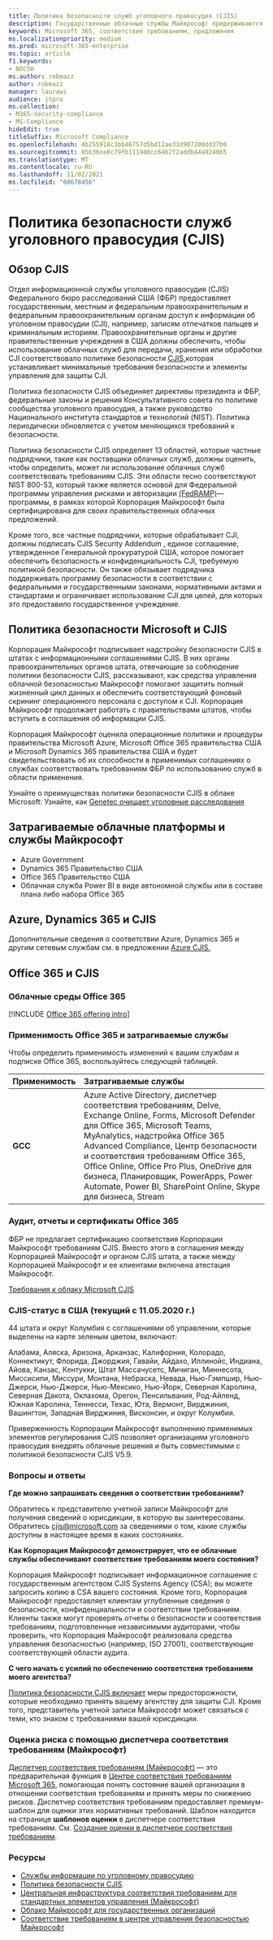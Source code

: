 ```yaml
---
title: Политика безопасности служб уголовного правосудия (CJIS)
description: Государственные облачные службы Майкрософт придерживаются политики безопасности информационных служб уголовного правосудия США.
keywords: Microsoft 365, соответствие требованиям, предложения
ms.localizationpriority: medium
ms.prod: microsoft-365-enterprise
ms.topic: article
f1.keywords:
- NOCSH
ms.author: robmazz
author: robmazz
manager: laurawi
audience: itpro
ms.collection:
- M365-security-compliance
- MS-Compliance
hideEdit: true
titleSuffix: Microsoft Compliance
ms.openlocfilehash: 4b255918c3bb46757d5bd12ae33d907200dd37b0
ms.sourcegitcommit: 85b36ce8c79fb111980cc6462f2addb44a924065
ms.translationtype: MT
ms.contentlocale: ru-RU
ms.lasthandoff: 11/02/2021
ms.locfileid: "60678456"
---
```

# <a name="criminal-justice-information-services-cjis-security-policy"></a>Политика безопасности служб уголовного правосудия (CJIS)

## <a name="cjis-overview"></a>Обзор CJIS

Отдел информационной службы уголовного правосудия (CJIS) Федерального бюро расследований США (ФБР) предоставляет государственным, местным и федеральным правоохранительным и федеральным правоохранительным органам доступ к информации об уголовном правосудии (CJI), например, записям отпечатков пальцев и криминальным историям. Правоохранительные органы и другие правительственные учреждения в США должны обеспечить, чтобы использование облачных служб для передачи, хранения или обработки CJI соответствовало политике безопасности [CJIS,](https://aka.ms/cjis-security-policy)которая устанавливает минимальные требования безопасности и элементы управления для защиты CJI.

Политика безопасности CJIS объединяет директивы президента и ФБР, федеральные законы и решения Консультативного совета по политике сообщества уголовного правосудия, а также руководство Национального института стандартов и технологий (NIST). Политика периодически обновляется с учетом меняющихся требований к безопасности.

Политика безопасности CJIS определяет 13 областей, которые частные подрядчики, такие как поставщики облачных служб, должны оценить, чтобы определить, может ли использование облачных служб соответствовать требованиям CJIS. Эти области тесно соответствуют NIST 800-53, который также является основой для Федеральной программы управления рисками и авторизации [(FedRAMP)](offering-FedRAMP.md)— программы, в рамках которой Корпорация Майкрософт была сертифицирована для своих правительственных облачных предложений.

Кроме того, все частные подрядчики, которые обрабатывает CJI, должны подписать CJIS Security Addendum , единое соглашение, утвержденное Генеральной прокуратурой США, которое помогает обеспечить безопасность и конфиденциальность CJI, требуемую политикой безопасности. Он также обязывает подрядчика поддерживать программу безопасности в соответствии с федеральными и государственными законами, нормативными актами и стандартами и ограничивает использование CJI для целей, для которых это предоставило государственное учреждение.

## <a name="microsoft-and-cjis-security-policy"></a>Политика безопасности Microsoft и CJIS

Корпорация Майкрософт подписывает надстройку безопасности CJIS в штатах с информационными соглашениями CJIS. В них органы правоохранительных органов штата, отвечающие за соблюдение политики безопасности CJIS, рассказывают, как средства управления облачной безопасностью Майкрософт помогают защитить полный жизненный цикл данных и обеспечить соответствующий фоновый скрининг операционного персонала с доступом к CJI. Корпорация Майкрософт продолжает работать с правительствами штатов, чтобы вступить в соглашения об информации CJIS.

Корпорация Майкрософт оценила операционные политики и процедуры правительства Microsoft Azure, Microsoft Office 365 правительства США и Microsoft Dynamics 365 правительства США и будет свидетельствовать об их способности в применимых соглашениях о службах соответствовать требованиям ФБР по использованию служб в области применения.

Узнайте о преимуществах политики безопасности CJIS в облаке Microsoft: Узнайте, как [Genetec очищает уголовные расследования](https://customers.microsoft.com/story/genetec)

## <a name="microsoft-in-scope-cloud-platforms--services"></a>Затрагиваемые облачные платформы и службы Майкрософт

- Azure Government
- Dynamics 365 Правительство США
- Office 365 Правительство США
- Облачная служба Power BI в виде автономной службы или в составе плана либо набора Office 365

## <a name="azure-dynamics-365-and-cjis"></a>Azure, Dynamics 365 и CJIS

Дополнительные сведения о соответствии Azure, Dynamics 365 и другим сетевым службам см. в предложении [Azure CJIS.](/azure/compliance/offerings/offering-cjis)

## <a name="office-365-and-cjis"></a>Office 365 и CJIS

### <a name="office-365-cloud-environments"></a>Облачные среды Office 365

[!INCLUDE [Office 365 offering intro](../includes/o365-offering-introduction.md)]

### <a name="office-365-applicability-and-in-scope-services"></a>Применимость Office 365 и затрагиваемые службы

Чтобы определить применимость изменений к вашим службам и подписке Office 365, воспользуйтесь следующей таблицей.

| **Применимость** | **Затрагиваемые службы** |
|:------------------|:----------------------|
| **GCC** | Azure Active Directory, диспетчер соответствия требованиям, Delve, Exchange Online, Forms, Microsoft Defender для Office 365, Microsoft Teams, MyAnalytics, надстройка Office 365 Advanced Compliance, Центр безопасности и соответствия требованиям Office 365, Office Online, Office Pro Plus, OneDrive для бизнеса, Планировщик, PowerApps, Power Automate, Power BI, SharePoint Online, Skype для бизнеса, Stream |

### <a name="office-365-audits-reports-and-certificates"></a>Аудит, отчеты и сертификаты Office 365

ФБР не предлагает сертификацию соответствия Корпорации Майкрософт требованиям CJIS. Вместо этого в соглашения между Корпорацией Майкрософт и органом CJIS штата, а также между Корпорацией Майкрософт и ее клиентами включена атестация Майкрософт.

[Требования к облаку Microsoft CJIS](https://aka.ms/MicrosoftCJISCloudRequirements)

### <a name="cjis-status-in-the-united-states-current-as-of-1152020"></a>CJIS-статус в США (текущий с 11.05.2020 г.)

44 штата и округ Колумбия с соглашениями об управлении, которые выделены на карте зеленым цветом, включают:

Алабама, Аляска, Аризона, Арканзас, Калифорния, Колорадо, Коннектикут, Флорида, Джорджия, Гавайи, Айдахо, Иллинойс, Индиана, Айова, Канзас, Кентукки, Штат Массачусетс, Мичиган, Миннесота, Миссисипи, Миссури, Монтана, Небраска, Невада, Нью-Гэмпшир, Нью-Джерси, Нью-Джерси, Нью-Мексико, Нью-Йорк, Северная Каролина, Северная Дакота, Оклахома, Орегон, Пенсильвания, Род-Айленд, Южная Каролина, Теннесси, Техас, Юта, Вермонт, Вирджиния, Вашингтон, Западная Вирджиния, Висконсин, и округ Колумбия.

Приверженность Корпорации Майкрософт выполнению применимых элементов регулирования CJIS позволяет организациям уголовного правосудия внедрять облачные решения и быть совместимыми с политикой безопасности CJIS V5.9.

### <a name="frequently-asked-questions"></a>Вопросы и ответы

**Где можно запрашивать сведения о соответствии требованиям?**

Обратитесь к представителю учетной записи Майкрософт для получения сведений о юрисдикции, в которую вы заинтересованы. Обратитесь <cjis@microsoft.com> за сведениями о том, какие службы доступны в настоящее время в каких состояниях.

**Как Корпорация Майкрософт демонстрирует, что ее облачные службы обеспечивают соответствие требованиям моего состояния?**

Корпорация Майкрософт подписывает информационное соглашение с государственным агентством CJIS Systems Agency (CSA); вы можете запросить копию в CSA вашего состояния. Кроме того, Корпорация Майкрософт предоставляет клиентам углубленные сведения о безопасности, конфиденциальности и соответствии требованиям. Клиенты также могут проверять отчеты о безопасности и соответствия требованиям, подготовленные независимыми аудиторами, чтобы проверить, что Корпорация Майкрософт реализовала средства управления безопасностью (например, ISO 27001), соответствующие соответствующей области аудита.

**С чего начать с усилий по обеспечению соответствия требованиям моего агентства?**

[Политика безопасности CJIS включает](https://aka.ms/cjis-security-policy) меры предосторожности, которые необходимо принять вашему агентству для защиты CJI. Кроме того, представитель учетной записи Майкрософт может связаться с теми, кто знаком с требованиями вашей юрисдикции.

### <a name="use-microsoft-compliance-manager-to-assess-your-risk"></a>Оценка риска с помощью диспетчера соответствия требованиям (Майкрософт)

[Диспетчер соответствия требованиям (Майкрософт)](/microsoft-365/compliance/compliance-manager) — это предварительная функция в [Центре соответствия требованиям Microsoft 365](/microsoft-365/compliance/microsoft-365-compliance-center), помогающая понять состояние вашей организации в отношении соответствия требованиям и принять меры по снижению рисков. Диспетчер соответствия требованиям предоставляет премиум-шаблон для оценки этих нормативных требований. Шаблон находится на странице **шаблонов оценки** в диспетчере соответствия требованиям. См. [Создание оценки в диспетчере соответствия требованиям](/microsoft-365/compliance/compliance-manager-assessments).

### <a name="resources"></a>Ресурсы

- [Службы информации по уголовному правосудию](https://aka.ms/cjis)
- [Политика безопасности CJIS](https://aka.ms/cjis-security-policy)
- [Центральная инфраструктура соответствия требованиям для стандартных элементов управления (Майкрософт)](https://www.microsoft.com/trustcenter/common-controls-hub)
- [Облако Майкрософт для государственных организаций](https://go.microsoft.com/fwlink/?linkid=2087246)
- [Соответствие требованиям в центре управления безопасностью Майкрософт](https://www.microsoft.com/trust-center/compliance/compliance-overview)
